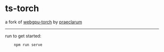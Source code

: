 # ts-torch

a fork of [webgpu-torch](https://github.com/praeclarum/webgpu-torch) by [praeclarum](https://twitter.com/praeclarum)

---

run to get started:

```
    npm run serve
```